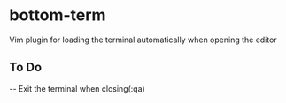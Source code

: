 # bottom-term
Vim plugin for loading the terminal automatically when opening the editor

## To Do
-- Exit the terminal when closing(:qa)
